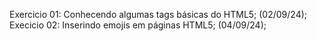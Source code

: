 Exercicio 01: Conhecendo algumas tags básicas do HTML5; (02/09/24);
Execicio 02: Inserindo emojis em páginas HTML5; (04/09/24);
